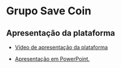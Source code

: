 # Grupo Save Coin

## Apresentação da plataforma


- [Vídeo de apresentação da plataforma](www.youtube.com)

- [Apresentação em PowerPoint.]()
